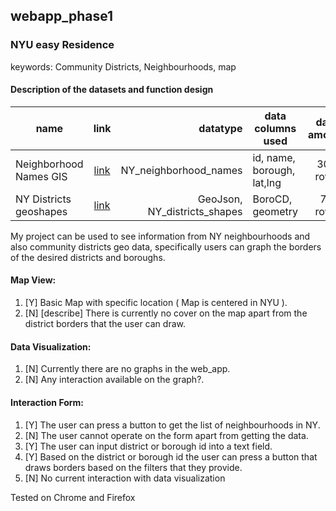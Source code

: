 ## webapp_phase1

### NYU easy Residence

keywords: Community Districts, Neighbourhoods, map

#### Description of the datasets and function design

| name | link | datatype | data columns used | data amount |
| ---- |:----:| --------:| ----------------- |:-----------:|
|Neighborhood Names GIS |	[link](https://catalog.data.gov/dataset/neighborhood-names-gis) | NY_neighborhood_names	| id, name, borough, lat,lng |	300 rows |
|NY Districts geoshapes |	[link](http://services5.arcgis.com/GfwWNkhOj9bNBqoJ/arcgis/rest/services/nycd/FeatureServer/0/query?where=1=1&outFields=*&outSR=4326&f=geojson) |	GeoJson, NY_districts_shapes | BoroCD, geometry	| 71 rows

My project can be used to see information from NY neighbourhoods and also community districts geo data, specifically users can graph the borders of the desired districts and boroughs.

#### Map View:

1. [Y] Basic Map with specific location ( Map is centered in NYU ).
2. [N] [describe] There is currently no cover on the map apart from the district borders that the user can draw.

#### Data Visualization:

1. [N] Currently there are no graphs in the web_app.
2. [N] Any interaction available on the graph?.

#### Interaction Form:

1. [Y] The user can press a button to get the list of neighbourhoods in NY.
2. [N] The user cannot operate on the form apart from getting the data.
3. [Y] The user can input district or borough id into a text field.
4. [Y] Based on the district or borough id the user can press a button that draws borders based on the filters that they provide.
5. [N] No current interaction with data visualization

Tested on Chrome and Firefox
